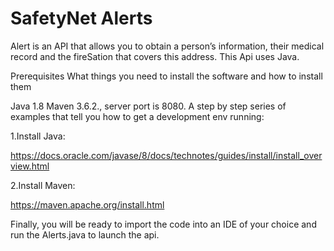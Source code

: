 # SafetyNet Alerts 
Alert is an API that allows you to obtain a person’s information, their medical record and the fireSation that covers this address.
This Api uses Java.

Prerequisites What things you need to install the software and how to install them

Java 1.8 Maven 3.6.2., server port is 8080. A step by step series of examples that tell you how to get a development env running:

1.Install Java:

https://docs.oracle.com/javase/8/docs/technotes/guides/install/install_overview.html

2.Install Maven:

https://maven.apache.org/install.html

Finally, you will be ready to import the code into an IDE of your choice and run the Alerts.java to launch the api.
